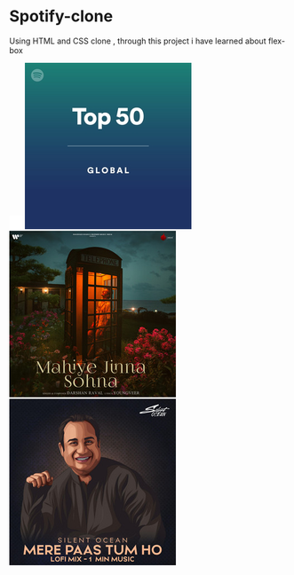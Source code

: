 # Spotify-clone
Using HTML and CSS clone , through this project i have learned about flex-box 

![ image alt ](https://github.com/priyankashori/Spotify-clone/blob/5bddbd02a57e9723c776ac8a4c9be34fb2dc5b8d/backward_icon.png)
![ image alt ](https://github.com/priyankashori/Spotify-clone/blob/3793e9f79023088f4ab7a2e1d55904519adbcee0/card1img.jpeg)
![ image alt ](https://github.com/priyankashori/Spotify-clone/blob/1463e235ce5099d9aa0fd40b8a6af0ae51a8e039/card2img.jpeg)
![ image alt ](https://github.com/priyankashori/Spotify-clone/blob/fe2819d56a5c73bd126563945d6ec769bb208562/card3img.jpeg)
